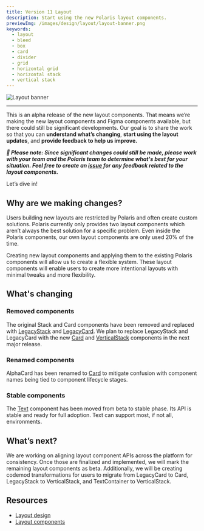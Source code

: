 ```yaml
---
title: Version 11 Layout
description: Start using the new Polaris layout components.
previewImg: /images/design/layout/layout-banner.png
keywords:
  - layout
  - bleed
  - box
  - card
  - divider
  - grid
  - horizontal grid
  - horizontal stack
  - vertical stack
---
```


![Layout banner](/images/design/layout/layout-banner.png)

---

This is an alpha release of the new layout components. That means we’re making the new layout components and Figma components available, but there could still be significant developments. Our goal is to share the work so that you can **understand what’s changing**, **start using the layout updates**, and **provide feedback to help us improve.**

**_🚧 Please note: Since significant changes could still be made, please work with your team and the Polaris team to determine what's best for your situation. Feel free to create an [issue](https://github.com/Shopify/polaris/issues/new?assignees=&labels=%F0%9F%90%9BBug%2C+untriaged&template=ISSUE.md) for any feedback related to the layout components._**

Let’s dive in!

## Why are we making changes?

Users building new layouts are restricted by Polaris and often create custom solutions. Polaris currently only provides two layout components which aren’t always the best solution for a specific problem. Even inside the Polaris components, our own layout components are only used 20% of the time.

Creating new layout components and applying them to the existing Polaris components will allow us to create a flexible system. These layout components will enable users to create more intentional layouts with minimal tweaks and more flexibility.

## What's changing

### Removed components

The original Stack and Card components have been removed and replaced with [LegacyStack](https://polaris.shopify.com/components/layout-and-structure/legacy-stack) and [LegacyCard](https://polaris.shopify.com/components/layout-and-structure/legacy-card). We plan to replace LegacyStack and LegacyCard with the new [Card](https://polaris.shopify.com/components/layout-and-structure/card) and [VerticalStack](https://polaris.shopify.com/components/layout-and-structure/vertical-stack) components in the next major release.

### Renamed components

AlphaCard has been renamed to [Card](https://polaris.shopify.com/components/layout-and-structure/card) to mitigate confusion with component names being tied to component lifecycle stages.

### Stable components

The [Text](https://polaris.shopify.com/components/typography/text) component has been moved from beta to stable phase. Its API is stable and ready for full adoption. Text can support most, if not all, environments.

## What’s next?

We are working on aligning layout component APIs across the platform for consistency. Once those are finalized and implemented, we will mark the remaining layout components as beta. Additionally, we will be creating codemod transformations for users to migrate from LegacyCard to Card, LegacyStack to VerticalStack, and TextContainer to VerticalStack.

## Resources

- [Layout design](https://polaris.shopify.com/design/layout)
- [Layout components](https://polaris.shopify.com/components/layout-and-structure)
